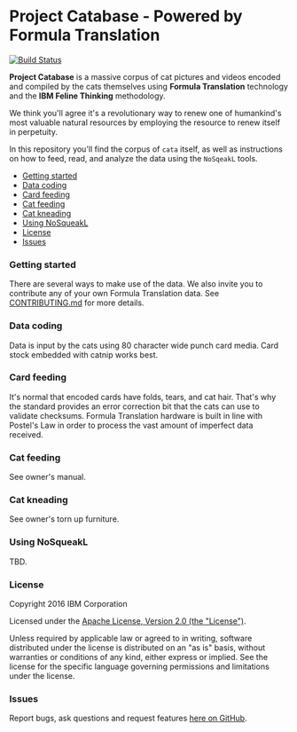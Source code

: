 Project Catabase - Powered by Formula Translation
=========

[![Build Status](https://travis-ci.org/openwhisk/openwhisk.svg?branch=master)](https://travis-ci.org/openwhisk/openwhisk)

__Project Catabase__ is a massive corpus of cat pictures and videos encoded and compiled by the cats themselves using __Formula Translation__ technology and the __IBM Feline Thinking__ methodology.

We think you'll agree it's a revolutionary way to renew one of humankind's most valuable natural resources by employing the resource to renew itself in perpetuity.

In this repository you'll find the corpus of `cata` itself, as well as instructions on how to feed, read, and analyze the data using the `NoSqeakL` tools.

* [Getting started](#getting-started)
* [Data coding](#data-coding)
* [Card feeding](#card-feeding)
* [Cat feeding](#cat-feeding)
* [Cat kneading](#cat-kneading)
* [Using NoSqueakL](#using-nosqueakl)
* [License](#license)
* [Issues](#issues)

### Getting started
There are several ways to make use of the data. We also invite you to contribute any of your own Formula Translation data. See [CONTRIBUTING.md](CONTRIBUTING.md) for more details.

### Data coding
Data is input by the cats using 80 character wide punch card media. Card stock embedded with catnip works best.

### Card feeding
It's normal that encoded cards have folds, tears, and cat hair. That's why the standard provides an error correction bit that the cats can use to validate checksums. Formula Translation hardware is built in line with Postel's Law in order to process the vast amount of imperfect data received.

### Cat feeding
See owner's manual.

### Cat kneading
See owner's torn up furniture.

### Using NoSqueakL
TBD.

### License
Copyright 2016 IBM Corporation

Licensed under the [Apache License, Version 2.0 (the "License")](http://www.apache.org/licenses/LICENSE-2.0.html).

Unless required by applicable law or agreed to in writing, software distributed under the license is distributed on an "as is" basis, without warranties or conditions of any kind, either express or implied. See the license for the specific language governing permissions and limitations under the license.

### Issues
Report bugs, ask questions and request features [here on GitHub](../../issues).
